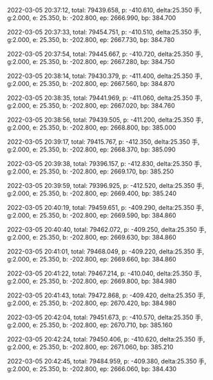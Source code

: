 2022-03-05 20:37:12, total: 79439.658, p: -410.610, delta:25.350 手, g:2.000, e: 25.350, b: -202.800, ep: 2666.990, bp: 384.700

2022-03-05 20:37:33, total: 79454.751, p: -410.510, delta:25.350 手, g:2.000, e: 25.350, b: -202.800, ep: 2667.730, bp: 384.780

2022-03-05 20:37:54, total: 79445.667, p: -410.720, delta:25.350 手, g:2.000, e: 25.350, b: -202.800, ep: 2667.280, bp: 384.750

2022-03-05 20:38:14, total: 79430.379, p: -411.400, delta:25.350 手, g:2.000, e: 25.350, b: -202.800, ep: 2667.560, bp: 384.870

2022-03-05 20:38:35, total: 79441.969, p: -411.060, delta:25.350 手, g:2.000, e: 25.350, b: -202.800, ep: 2667.020, bp: 384.760

2022-03-05 20:38:56, total: 79439.505, p: -411.200, delta:25.350 手, g:2.000, e: 25.350, b: -202.800, ep: 2668.800, bp: 385.000

2022-03-05 20:39:17, total: 79415.767, p: -412.350, delta:25.350 手, g:2.000, e: 25.350, b: -202.800, ep: 2668.370, bp: 385.090

2022-03-05 20:39:38, total: 79396.157, p: -412.830, delta:25.350 手, g:2.000, e: 25.350, b: -202.800, ep: 2669.170, bp: 385.250

2022-03-05 20:39:59, total: 79396.925, p: -412.520, delta:25.350 手, g:2.000, e: 25.350, b: -202.800, ep: 2669.400, bp: 385.240

2022-03-05 20:40:19, total: 79459.651, p: -409.290, delta:25.350 手, g:2.000, e: 25.350, b: -202.800, ep: 2669.590, bp: 384.860

2022-03-05 20:40:40, total: 79462.072, p: -409.250, delta:25.350 手, g:2.000, e: 25.350, b: -202.800, ep: 2669.630, bp: 384.860

2022-03-05 20:41:01, total: 79468.049, p: -409.220, delta:25.350 手, g:2.000, e: 25.350, b: -202.800, ep: 2669.660, bp: 384.860

2022-03-05 20:41:22, total: 79467.214, p: -410.040, delta:25.350 手, g:2.000, e: 25.350, b: -202.800, ep: 2669.800, bp: 384.980

2022-03-05 20:41:43, total: 79472.868, p: -409.420, delta:25.350 手, g:2.000, e: 25.350, b: -202.800, ep: 2670.420, bp: 384.980

2022-03-05 20:42:04, total: 79451.673, p: -410.570, delta:25.350 手, g:2.000, e: 25.350, b: -202.800, ep: 2670.710, bp: 385.160

2022-03-05 20:42:24, total: 79450.406, p: -410.620, delta:25.350 手, g:2.000, e: 25.350, b: -202.800, ep: 2671.060, bp: 385.210

2022-03-05 20:42:45, total: 79484.959, p: -409.380, delta:25.350 手, g:2.000, e: 25.350, b: -202.800, ep: 2666.060, bp: 384.430